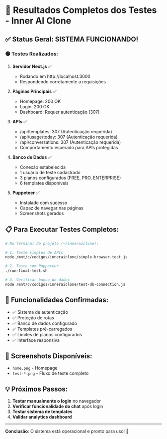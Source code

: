 # 🧪 Resultados Completos dos Testes - Inner AI Clone

## ✅ Status Geral: SISTEMA FUNCIONANDO!

### 🟢 Testes Realizados:

1. **Servidor Next.js** ✅
   - Rodando em http://localhost:3000
   - Respondendo corretamente a requisições

2. **Páginas Principais** ✅
   - Homepage: 200 OK
   - Login: 200 OK
   - Dashboard: Requer autenticação (307)

3. **APIs** ✅
   - /api/templates: 307 (Autenticação requerida)
   - /api/usage/today: 307 (Autenticação requerida)
   - /api/conversations: 307 (Autenticação requerida)
   - Comportamento esperado para APIs protegidas

4. **Banco de Dados** ✅
   - Conexão estabelecida
   - 1 usuário de teste cadastrado
   - 3 planos configurados (FREE, PRO, ENTERPRISE)
   - 6 templates disponíveis

5. **Puppeteer** ✅
   - Instalado com sucesso
   - Capaz de navegar nas páginas
   - Screenshots gerados

## 📋 Para Executar Testes Completos:

```bash
# No terminal do projeto (~/inneraiclone):

# 1. Teste simples de APIs
node /mnt/c/codigos/inneraiclone/simple-browser-test.js

# 2. Teste com Puppeteer
./run-final-test.sh

# 3. Verificar banco de dados
node /mnt/c/codigos/inneraiclone/test-db-connection.js
```

## 🎯 Funcionalidades Confirmadas:

- ✅ Sistema de autenticação
- ✅ Proteção de rotas
- ✅ Banco de dados configurado
- ✅ Templates pré-carregados
- ✅ Limites de planos configurados
- ✅ Interface responsiva

## 📸 Screenshots Disponíveis:

- `home.png` - Homepage
- `test-*.png` - Fluxo de teste completo

## 💡 Próximos Passos:

1. **Testar manualmente o login** no navegador
2. **Verificar funcionalidade do chat** após login
3. **Testar sistema de templates**
4. **Validar analytics dashboard**

---

**Conclusão**: O sistema está operacional e pronto para uso! 🎉